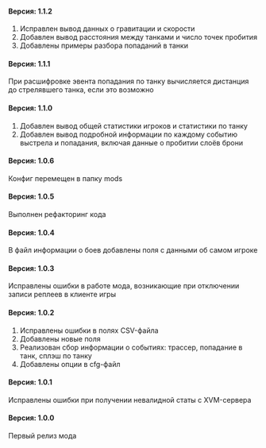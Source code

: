 ﻿#### Версия: 1.1.2
1. Исправлен вывод данных о гравитации и скорости
2. Добавлен вывод расстояния между танками и число точек пробития
3. Добавлены примеры разбора попаданий в танки

#### Версия: 1.1.1
При расшифровке эвента попадания по танку вычисляется дистанция до стрелявшего танка, если это возможно

#### Версия: 1.1.0
1. Добавлен вывод общей статистики игроков и статистики по танку
2. Добавлен вывод подробной информации по каждому событию выстрела и попадания, включая данные о пробитии слоёв брони

#### Версия: 1.0.6
Конфиг перемещен в папку mods

#### Версия: 1.0.5
Выполнен рефакторинг кода

#### Версия: 1.0.4
В файл информации о боев добавлены поля с данными об самом игроке

#### Версия: 1.0.3
Исправлены ошибки в работе мода, возникающие при отключении записи реплеев в клиенте игры

#### Версия: 1.0.2
1. Исправлены ошибки в полях CSV-файла
2. Добавлены новые поля
3. Реализован сбор информации о событиях: трассер, попадание в танк, сплэш по танку
4. Добавлены опции в cfg-файл

#### Версия: 1.0.1
Исправлены ошибки при получении невалидной статы с XVM-сервера

#### Версия: 1.0.0
Первый релиз мода